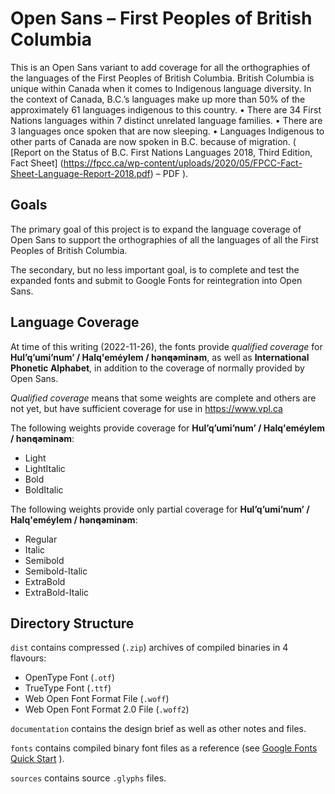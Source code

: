# Open Sans – First Peoples of British Columbia
This is an Open Sans variant to add coverage for all the orthographies of the languages of the First Peoples of British Columbia. British Columbia is unique within Canada when it comes to Indigenous language diversity. In the context of Canada, B.C.’s languages make up more than 50% of the approximately 61 languages indigenous to this country.
• There are 34 First Nations languages within 7 distinct unrelated language families.
• There are 3 languages once spoken that are now sleeping.
• Languages Indigenous to other parts of Canada are now spoken in B.C. because of migration.
( [Report on the Status of B.C. First Nations Languages 2018, Third Edition, Fact Sheet] (https://fpcc.ca/wp-content/uploads/2020/05/FPCC-Fact-Sheet-Language-Report-2018.pdf) – PDF ).

## Goals

The primary goal of this project is to expand the language coverage of Open Sans to support the orthographies of all the languages of all the First Peoples of British Columbia.

The secondary, but no less important goal, is to complete and test the expanded fonts and submit to Google Fonts for reintegration into Open Sans.

## Language Coverage

At time of this writing (2022-11-26), the fonts provide _qualified coverage_ for **Hul’q’umi’num’ / Halq'eméylem / hən̓q̓əmin̓əm**, as well as **International Phonetic Alphabet**, in addition to the coverage of normally provided by Open Sans.

_Qualified coverage_ means that some weights are complete and others are not yet, but have sufficient coverage for use in https://www.vpl.ca

The following weights provide coverage for **Hul’q’umi’num’ / Halq'eméylem / hən̓q̓əmin̓əm**:
- Light
- LightItalic
- Bold
- BoldItalic

The following weights provide only partial coverage for **Hul’q’umi’num’ / Halq'eméylem / hən̓q̓əmin̓əm**:
- Regular
- Italic
- Semibold
- Semibold-Italic
- ExtraBold
- ExtraBold-Italic

## Directory Structure

`dist` contains compressed (`.zip`) archives of compiled binaries in 4 flavours:
- OpenType Font (`.otf`)
- TrueType Font (`.ttf`)
- Web Open Font Format File (`.woff`)
- Web Open Font Format 2.0 File (`.woff2`)

`documentation` contains the design brief as well as other notes and files.

`fonts` contains compiled binary font files as a reference (see [Google Fonts Quick Start](https://github.com/googlefonts/gf-docs/blob/master/QuickStartGlyphs.md) ).

`sources` contains source `.glyphs` files.
